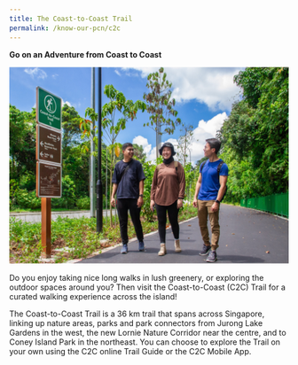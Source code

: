 ```yaml
---
title: The Coast-to-Coast Trail
permalink: /know-our-pcn/c2c
---
```

**Go on an Adventure from Coast to Coast**

![Alt text for image on Isomer site](/images/C2C%20Hero.jpg)

Do you enjoy taking nice long walks in lush greenery, or exploring the outdoor spaces around you? Then visit the Coast-to-Coast (C2C) Trail for a curated walking experience across the island!

The Coast-to-Coast Trail is a 36 km trail that spans across Singapore, linking up nature areas, parks and park connectors from Jurong Lake Gardens in the west, the new Lornie Nature Corridor near the centre, and to Coney Island Park in the northeast. You can choose to explore the Trail on your own using the C2C online Trail Guide or the C2C Mobile App.